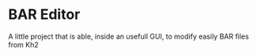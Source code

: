 BAR Editor
======
A little project that is able,
inside an usefull GUI, to modify 
easily BAR files from Kh2

